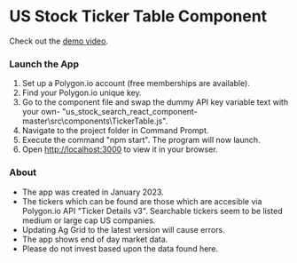 # US Stock Ticker Table Component

Check out the [demo video](https://youtu.be/gxqtHJN4tUc).

### Launch the App

1) Set up a Polygon.io account (free memberships are available).
2) Find your Polygon.io unique key.
3) Go to the component file and swap the dummy API key variable text with your own- "us_stock_search_react_component-master\src\components\TickerTable.js".
4) Navigate to the project folder in Command Prompt.
5) Execute the command "npm start". The program will now launch. 
6) Open [http://localhost:3000](http://localhost:3000) to view it in your browser.

### About

- The app was created in January 2023.
- The tickers which can be found are those which are accesible via Polygon.io API "Ticker Details v3". Searchable tickers seem to be listed medium or large cap US companies.
- Updating Ag Grid to the latest version will cause errors. 
- The app shows end of day market data.
- Please do not invest based upon the data found here.
